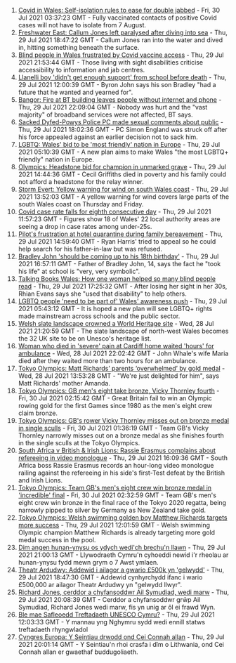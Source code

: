 1. [Covid in Wales: Self-isolation rules to ease for double jabbed](https://www.bbc.co.uk/news/uk-wales-politics-58013131) - Fri, 30 Jul 2021 03:37:23 GMT - Fully vaccinated contacts of positive Covid cases will not have to isolate from 7 August.
2. [Freshwater East: Callum Jones left paralysed after diving into sea](https://www.bbc.co.uk/news/uk-wales-58009262) - Thu, 29 Jul 2021 18:47:22 GMT - Callum Jones ran into the water and dived in, hitting something beneath the surface.
3. [Blind people in Wales frustrated by Covid vaccine access](https://www.bbc.co.uk/news/uk-wales-58013982) - Thu, 29 Jul 2021 21:53:44 GMT - Those living with sight disabilities criticise accessibility to information and jab centres.
4. [Llanelli boy 'didn't get enough support' from school before death](https://www.bbc.co.uk/news/uk-wales-58011859) - Thu, 29 Jul 2021 12:00:39 GMT - Byron John says his son Bradley "had a future that he wanted and yearned for".
5. [Bangor: Fire at BT building leaves people without internet and phone](https://www.bbc.co.uk/news/uk-wales-politics-58019642) - Thu, 29 Jul 2021 22:09:04 GMT - Nobody was hurt and the "vast majority" of broadband services were not affected, BT says.
6. [Sacked Dyfed-Powys Police PC made sexual comments about public](https://www.bbc.co.uk/news/uk-wales-58018185) - Thu, 29 Jul 2021 18:02:36 GMT - PC Simon England was struck off after his force appealed against an earlier decision not to sack him.
7. [LGBTQ: Wales' bid to be 'most friendly' nation in Europe](https://www.bbc.co.uk/news/uk-wales-57986732) - Thu, 29 Jul 2021 05:10:39 GMT - A new plan aims to make Wales "the most LGBTQ+ friendly" nation in Europe.
8. [Olympics: Headstone bid for champion in unmarked grave](https://www.bbc.co.uk/news/uk-wales-58008948) - Thu, 29 Jul 2021 14:44:36 GMT - Cecil Griffiths died in poverty and his family could not afford a headstone for the relay winner.
9. [Storm Evert: Yellow warning for wind on south Wales coast](https://www.bbc.co.uk/news/uk-wales-58011880) - Thu, 29 Jul 2021 13:52:03 GMT - A yellow warning for wind covers large parts of the south Wales coast on Thursday and Friday.
10. [Covid case rate falls for eighth consecutive day](https://www.bbc.co.uk/news/uk-wales-58009193) - Thu, 29 Jul 2021 11:57:23 GMT - Figures show 18 of Wales' 22 local authority areas are seeing a drop in case rates among under-25s.
11. [Pilot's frustration at hotel quarantine during family bereavement](https://www.bbc.co.uk/news/uk-england-58011922) - Thu, 29 Jul 2021 14:59:40 GMT - Ryan Harris' tried to appeal so he could help search for his father-in-law but was refused.
12. [Bradley John 'should be coming up to his 18th birthday'](https://www.bbc.co.uk/news/uk-wales-58019640) - Thu, 29 Jul 2021 16:57:11 GMT - Father of Bradley John, 14, says the fact he "took his life" at school is "very, very symbolic".
13. [Talking Books Wales: How one woman helped so many blind people read](https://www.bbc.co.uk/news/uk-wales-58018316) - Thu, 29 Jul 2021 17:25:32 GMT - After losing her sight in her 30s, Rhian Evans says she "used that disability" to help others.
14. [LGBTQ people 'need to be part of' Wales' awareness push](https://www.bbc.co.uk/news/uk-wales-58001743) - Thu, 29 Jul 2021 05:43:12 GMT - It is hoped a new plan will see LGBTQ+ rights made mainstream across schools and the public sector.
15. [Welsh slate landscape crowned a World Heritage site](https://www.bbc.co.uk/news/uk-wales-58007018) - Wed, 28 Jul 2021 21:20:59 GMT - The slate landscape of north-west Wales becomes the 32 UK site to be on Unesco's heritage list.
16. [Woman who died in 'severe' pain at Cardiff home waited 'hours' for ambulance](https://www.bbc.co.uk/news/uk-wales-58006259) - Wed, 28 Jul 2021 22:02:42 GMT - John Whale's wife Maria died after they waited more than two hours for an ambulance.
17. [Tokyo Olympics: Matt Richards’ parents ‘overwhelmed’ by gold medal](https://www.bbc.co.uk/news/uk-wales-57999903) - Wed, 28 Jul 2021 13:53:28 GMT - "We're just delighted for him", says Matt Richards' mother Amanda.
18. [Tokyo Olympics: GB men's eight take bronze, Vicky Thornley fourth](https://www.bbc.co.uk/sport/olympics/58021565) - Fri, 30 Jul 2021 02:15:42 GMT - Great Britain fail to win an Olympic rowing gold for the first Games since 1980 as the men's eight crew claim bronze.
19. [Tokyo Olympics: GB's rower Vicky Thornley misses out on bronze medal in single sculls](https://www.bbc.co.uk/sport/av/olympics/58021758) - Fri, 30 Jul 2021 01:36:19 GMT - Team GB's Vicky Thornley narrowly misses out on a bronze medal as she finishes fourth in the single sculls at the Tokyo Olympics.
20. [South Africa v British & Irish Lions: Rassie Erasmus complains about refereeing in video monologue](https://www.bbc.co.uk/sport/rugby-union/58012090) - Thu, 29 Jul 2021 16:09:36 GMT - South Africa boss Rassie Erasmus records an hour-long video monologue railing against the refereeing in his side's first-Test defeat by the British and Irish Lions.
21. [Tokyo Olympics: Team GB's men's eight crew win bronze medal in 'incredible' final](https://www.bbc.co.uk/sport/av/olympics/58021760) - Fri, 30 Jul 2021 02:32:59 GMT - Team GB's men's eight crew win bronze in the final race of the Tokyo 2020 regatta, being narrowly pipped to silver by Germany as New Zealand take gold.
22. [Tokyo Olympics: Welsh swimming golden boy Matthew Richards targets more success](https://www.bbc.co.uk/sport/av/olympics/58011008) - Thu, 29 Jul 2021 12:01:59 GMT - Welsh swimming Olympic champion Matthew Richards is already targeting more gold medal success in the pool.
23. [Dim angen hunan-ynysu os ydych wedi'ch brechu'n llawn](https://www.bbc.co.uk/newyddion/58019282) - Thu, 29 Jul 2021 21:00:13 GMT - Llywodraeth Cymru'n cyhoeddi newid i'r rheolau ar hunan-ynysu fydd mewn grym o 7 Awst ymlaen.
24. [Theatr Ardudwy: Addewid i ailagor a gwario £500k yn 'gelwydd'](https://www.bbc.co.uk/newyddion/58003945) - Thu, 29 Jul 2021 18:47:30 GMT - Addewid cynhyrchydd ifanc i wario £500,000 ar ailagor Theatr Ardudwy yn "gelwydd llwyr".
25. [Richard Jones, cerddor a chyfansoddwr Ail Symudiad, wedi marw](https://www.bbc.co.uk/newyddion/58005359) - Thu, 29 Jul 2021 20:08:39 GMT - Cerddor a chyfansoddwr grŵp Ail Symudiad, Richard Jones wedi marw, fis yn unig ar ôl ei frawd Wyn.
26. [Ble mae Safleoedd Treftadaeth UNESCO Cymru?](https://www.bbc.co.uk/newyddion/58011709) - Thu, 29 Jul 2021 12:03:33 GMT - Y mannau yng Nghymru sydd wedi ennill statws treftadaeth rhyngwladol
27. [Cyngres Europa: Y Seintiau drwodd ond Cei Connah allan](https://www.bbc.co.uk/newyddion/58003948) - Thu, 29 Jul 2021 20:01:14 GMT - Y Seintiau'n rhoi crasfa i dîm o Lithwania, ond Cei Connah allan er gwaethaf buddugoliaeth.
